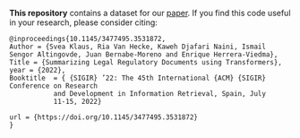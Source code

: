 **This repository** contains a dataset for our [paper](https://arxiv.org/abs/1711.08389).  If you find this code useful in your research, please consider citing:

    @inproceedings{10.1145/3477495.3531872,
	Author = {Svea Klaus, Ria Van Hecke, Kaweh Djafari Naini, Ismail Sengor Altingovde, Juan Bernabe-Moreno and Enrique Herrera-Viedma},
	Title = {Summarizing Legal Regulatory Documents using Transformers},
	year = {2022},
	Booktitle  = { {SIGIR} ’22: The 45th International {ACM} {SIGIR} Conference on Research
               and Development in Information Retrieval, Spain, July
               11-15, 2022}

	url = {https://doi.org/10.1145/3477495.3531872}
    }

